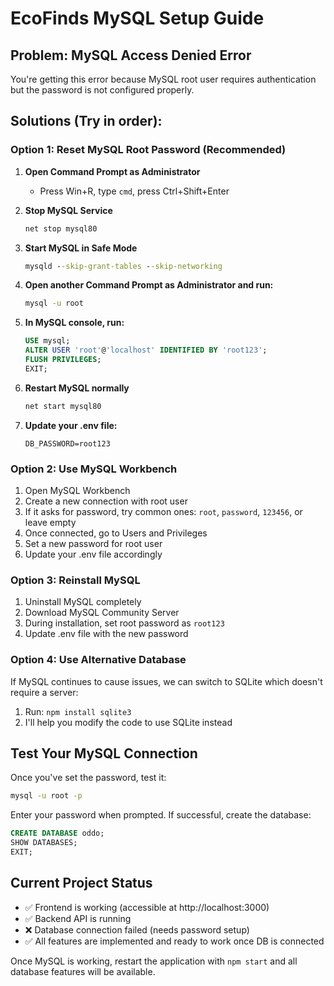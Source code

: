 # EcoFinds MySQL Setup Guide

## Problem: MySQL Access Denied Error

You're getting this error because MySQL root user requires authentication but the password is not configured properly.

## Solutions (Try in order):

### Option 1: Reset MySQL Root Password (Recommended)

1. **Open Command Prompt as Administrator**
   - Press Win+R, type `cmd`, press Ctrl+Shift+Enter

2. **Stop MySQL Service**
   ```cmd
   net stop mysql80
   ```

3. **Start MySQL in Safe Mode**
   ```cmd
   mysqld --skip-grant-tables --skip-networking
   ```

4. **Open another Command Prompt as Administrator and run:**
   ```cmd
   mysql -u root
   ```

5. **In MySQL console, run:**
   ```sql
   USE mysql;
   ALTER USER 'root'@'localhost' IDENTIFIED BY 'root123';
   FLUSH PRIVILEGES;
   EXIT;
   ```

6. **Restart MySQL normally**
   ```cmd
   net start mysql80
   ```

7. **Update your .env file:**
   ```
   DB_PASSWORD=root123
   ```

### Option 2: Use MySQL Workbench

1. Open MySQL Workbench
2. Create a new connection with root user
3. If it asks for password, try common ones: `root`, `password`, `123456`, or leave empty
4. Once connected, go to Users and Privileges
5. Set a new password for root user
6. Update your .env file accordingly

### Option 3: Reinstall MySQL

1. Uninstall MySQL completely
2. Download MySQL Community Server
3. During installation, set root password as `root123`
4. Update .env file with the new password

### Option 4: Use Alternative Database

If MySQL continues to cause issues, we can switch to SQLite which doesn't require a server:

1. Run: `npm install sqlite3`
2. I'll help you modify the code to use SQLite instead

## Test Your MySQL Connection

Once you've set the password, test it:

```cmd
mysql -u root -p
```

Enter your password when prompted. If successful, create the database:

```sql
CREATE DATABASE oddo;
SHOW DATABASES;
EXIT;
```

## Current Project Status

- ✅ Frontend is working (accessible at http://localhost:3000)
- ✅ Backend API is running 
- ❌ Database connection failed (needs password setup)
- ✅ All features are implemented and ready to work once DB is connected

Once MySQL is working, restart the application with `npm start` and all database features will be available.

